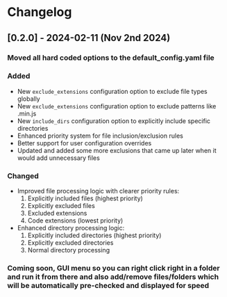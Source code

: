 # Changelog

## [0.2.0] - 2024-02-11 (Nov 2nd 2024)

### Moved all hard coded options to the default_config.yaml file

### Added
- New `exclude_extensions` configuration option to exclude file types globally
- New `exclude_extensions` configuration option to exclude patterns like .min.js
- New `include_dirs` configuration option to explicitly include specific directories
- Enhanced priority system for file inclusion/exclusion rules
- Better support for user configuration overrides
- Updated and added some more exclusions that came up later when it would add unnecessary files

### Changed
- Improved file processing logic with clearer priority rules:
  1. Explicitly included files (highest priority)
  2. Explicitly excluded files
  3. Excluded extensions
  4. Code extensions (lowest priority)
- Enhanced directory processing logic:
  1. Explicitly included directories (highest priority)
  2. Explicitly excluded directories
  3. Normal directory processing

### Coming soon, GUI menu so you can right click right in a folder and run it from there and also add/remove files/folders which will be automatically pre-checked and displayed for speed
